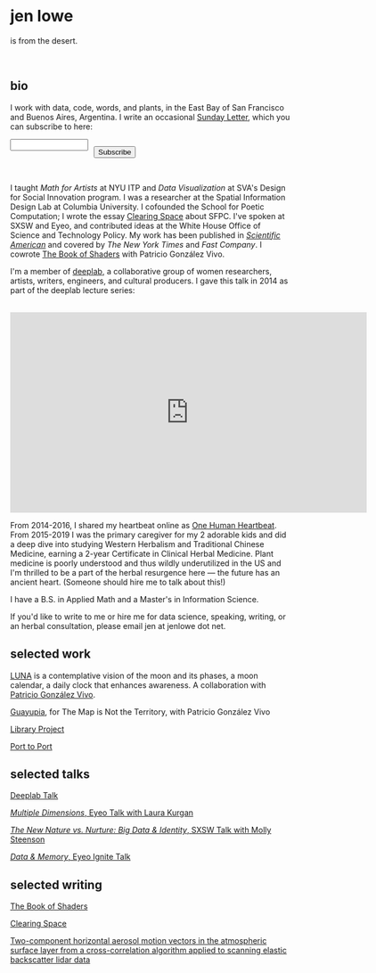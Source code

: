 ﻿<br />

# jen lowe

is from the desert.

<br />

## bio

I work with data, code, words, and plants, in the East Bay of San Francisco and Buenos Aires, Argentina. I write an occasional [Sunday Letter](https://tinyletter.com/jenlowe), which you can subscribe to here:

 <form action="https://tinyletter.com/jenlowe" method="post" target="popupwindow" onsubmit="window.open('https://tinyletter.com/jenlowe', 'popupwindow', 'scrollbars=yes,width=800,height=600');return true"><p><label for="tlemail"></label></p><p><input type="text" style="width:140px;" name="email" id="tlemail" /></p><input type="hidden" value="1" name="embed"/><p style="margin-top:-22px; margin-left:150px;"><input type="submit" value="Subscribe" /></p></form>

 <br />

 I taught *Math for Artists* at NYU ITP and *Data Visualization* at SVA's Design for Social Innovation program. I was a researcher at the Spatial Information Design Lab at Columbia University. I cofounded the School for Poetic Computation; I wrote the essay [Clearing Space](http://stet.editorially.com/articles/clearing-space/) about SFPC. I've spoken at SXSW and Eyeo, and contributed ideas at the White House Office of Science and Technology Policy. My work has been published in [*Scientific American*](http://www.scientificamerican.com/article/of-pacifiers-and-pearl-harbor-see-the-stuff-first-memories-are-made-of-interactive/) and covered by *The New York Times* and *Fast Company*. I cowrote [The Book of Shaders](https://thebookofshaders.com/) with Patricio González Vivo.

I'm a member of [deeplab](http://www.deeplab.net/#home), a collaborative group of women researchers, artists, writers, engineers, and cultural producers. I gave this talk in 2014 as part of the deeplab lecture series:

<br />

<iframe src="https://player.vimeo.com/video/114393677" width="640" height="360" frameborder="0" webkitallowfullscreen mozallowfullscreen allowfullscreen></iframe>

<br />

From 2014-2016, I shared my heartbeat online as [One Human Heartbeat](http://www.fastcoexist.com/3028308/this-womans-online-heartbeat-will-make-you-think-about-big-data-and-the-quantified-self). From 2015-2019 I was the primary caregiver for my 2 adorable kids and did a deep dive into studying Western Herbalism and Traditional Chinese Medicine, earning a 2-year Certificate in Clinical Herbal Medicine. Plant medicine is poorly understood and thus wildly underutilized in the US and I'm thrilled to be a part of the herbal resurgence here — the future has an ancient heart. (Someone should hire me to talk about this!)

I have a B.S. in Applied Math and a Master's in Information Science.


If you'd like to write to me or hire me for data science, speaking, writing, or an herbal consultation, please email jen at jenlowe dot net.

## selected work

[LUNA](https://frm.fm/a/patricio_gonzalez_vivo_jen_lowe/luna) is a contemplative vision of the moon and its phases, a moon calendar, a daily clock that enhances awareness. A collaboration with [Patricio González Vivo](http://patriciogonzalezvivo.com).

[Guayupia](http://themapisnot.com/issue-iv-patricio-gonzalez-vivo-jen-lowe), for The Map is Not the Territory, with Patricio González Vivo

[Library Project](http://c4sr.columbia.edu/projects/library-project)

[Port to Port](http://c4sr.columbia.edu/projects/port-port)

## selected talks

[Deeplab Talk](https://vimeo.com/114393677)

[*Multiple Dimensions*, Eyeo Talk with Laura Kurgan](http://spatialinformationdesignlab.org/news/multiple-dimensions)

[*The New Nature vs. Nurture: Big Data & Identity*, SXSW Talk with Molly Steenson](https://schedule.sxsw.com/2013/events/event_IAP5064)

[*Data & Memory*, Eyeo Ignite Talk](https://www.youtube.com/watch?v=Vbz58tK6lLk&list=PL3FAB9A1E74181136&index=10&t=0s)

## selected writing

[The Book of Shaders](https://thebookofshaders.com/)

[Clearing Space](http://stet.editorially.com/articles/clearing-space/)

[Two-component horizontal aerosol motion vectors in the atmospheric surface layer from a cross-correlation algorithm applied to scanning elastic backscatter lidar data](https://journals.ametsoc.org/doi/pdf/10.1175/JTECH-D-11-00225.1)




